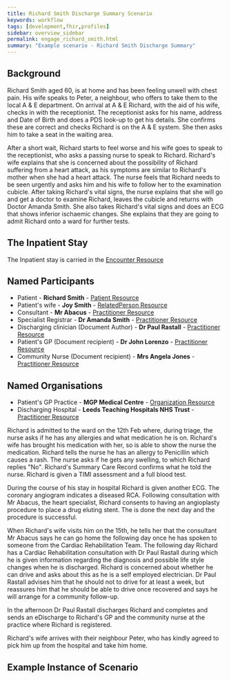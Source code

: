 ```yaml
---
title: Richard Smith Discharge Summary Scenario
keywords: workflow
tags: [development,fhir,profiles]
sidebar: overview_sidebar
permalink: engage_richard_smith.html
summary: "Example scenario - Richard Smith Discharge Summary"
---
```




## Background ##

Richard Smith aged 60, is at home and has been feeling unwell with chest pain. His wife speaks to Peter, a neighbour, who offers to take them to the local A & E department. On arrival at A & E Richard, with the aid of his wife, checks in with the receptionist. The receptionist asks for his name, address and Date of Birth and does a PDS look-up to get his details. She confirms these are correct and checks Richard is on the A & E system. She then asks him to take a seat in the waiting area.

After a short wait, Richard starts to feel worse and his wife goes to speak to the receptionist, who asks a passing nurse to speak to Richard. Richard's wife explains that she is concerned about the possibility of Richard suffering from a heart attack, as his symptoms are similar to Richard's mother when she had a heart attack. The nurse feels that Richard needs to be seen urgently and asks him and his wife to follow her to the examination cubicle. After taking Richard's vital signs, the nurse explains that she will go and get a doctor to examine Richard, leaves the cubicle and returns with Doctor Amanda Smith. She also takes Richard's vital signs and does an ECG that shows inferior ischaemic changes. She explains that they are going to admit Richard onto a ward for further tests.

## The Inpatient Stay ##

The Inpatient stay is carried in the [Encounter Resource](https://fhir.nhs.uk/STU3/StructureDefinition/CareConnect-ITK-Encounter-1)

## Named Participants ##

- Patient - **Richard Smith** - [Patient Resource](https://fhir.hl7.org.uk/STU3/StructureDefinition/CareConnect-Patient-1)
- Patient's wife - **Joy Smith** - [RelatedPerson Resource](https://fhir.nhs.uk/STU3/StructureDefinition/ITK-RelatedPerson-1)
- Consultant - **Mr Abacus** - [Practitioner Resource](https://fhir.hl7.org.uk/STU3/StructureDefinition/CareConnect-Practitioner-1)
- Specialist Registrar - **Dr Amanda Smith** - [Practitioner Resource](https://fhir.hl7.org.uk/STU3/StructureDefinition/CareConnect-Practitioner-1)
- Discharging clinician (Document Author) - **Dr Paul Rastall** - [Practitioner Resource](https://fhir.hl7.org.uk/STU3/StructureDefinition/CareConnect-Practitioner-1)
- Patient's GP (Document recipient) - **Dr John Lorenzo** - [Practitioner Resource](https://fhir.hl7.org.uk/STU3/StructureDefinition/CareConnect-Practitioner-1)
- Community Nurse (Document recipient) - **Mrs Angela Jones** - [Practitioner Resource](https://fhir.hl7.org.uk/STU3/StructureDefinition/CareConnect-Practitioner-1)

## Named Organisations ##

- Patient's GP Practice - **MGP Medical Centre** - [Organization Resource](https://fhir.hl7.org.uk/STU3/StructureDefinition/CareConnect-Organization-1)
- Discharging Hospital - **Leeds Teaching Hospitals NHS Trust** - [Practitioner Resource](https://fhir.hl7.org.uk/STU3/StructureDefinition/CareConnect-Practitioner-1)

Richard is admitted to the ward on the 12th Feb where, during triage, the nurse asks if he has any allergies and what medication he is on. Richard's wife has brought his medication with her, so is able to show the nurse the medication. Richard tells the nurse he has an allergy to Penicillin which causes a rash. The nurse asks if he gets any swelling, to which Richard replies "No". Richard's Summary Care Record confirms what he told the nurse. Richard is given a TIMI assessment and a full blood test.

During the course of his stay in hospital Richard is given another ECG. The coronary angiogram indicates a diseased RCA. Following consultation with Mr Abacus, the heart specialist, Richard consents to having an angioplasty procedure to place a drug eluting stent. The is done the next day and the procedure is successful.

When Richard's wife visits him on the 15th, he tells her that the consultant Mr Abacus says he can go home the following day once he has spoken to someone from the Cardiac Rehabilitation Team. The following day Richard has a Cardiac Rehabilitation consultation with Dr Paul Rastall during which he is given information regarding the diagnosis and possible life style changes when he is discharged. Richard is concerned about whether he can drive and asks about this as he is a self employed electrician. Dr Paul Rastall advises him that he should not to drive for at least a week, but reassures him that he should be able to drive once recovered and says he will arrange for a community follow-up.

In the afternoon Dr Paul Rastall discharges Richard and completes and sends an eDischarge to Richard's GP and the community nurse at the practice where Richard is registered.

Richard's wife arrives with their neighbour Peter, who has kindly agreed to pick him up from the hospital and take him home. 

## Example Instance of Scenario ##

<script src="https://gist.github.com/IOPS-DEV/4c7978a769e995660c41c2c8479b9255.js"></script>
